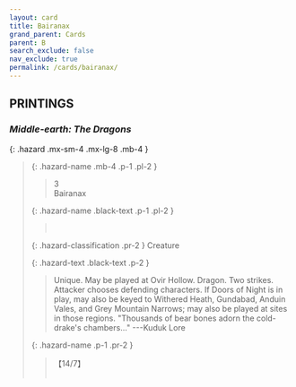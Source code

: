 ```yaml
---
layout: card
title: Bairanax
grand_parent: Cards
parent: B
search_exclude: false
nav_exclude: true
permalink: /cards/bairanax/
---
```


## PRINTINGS


### _Middle-earth: The Dragons_

{: .hazard .mx-sm-4 .mx-lg-8 .mb-4 }
> {: .hazard-name .mb-4 .p-1 .pl-2 }
> > <div class="hazard-mp">3</div>
> > <div class="card-name">Bairanax</div>
>
> {: .hazard-name .black-text .p-1 .pl-2 }
> > &nbsp;
>
> {: .hazard-classification .pr-2 }
> Creature
>
> {: .hazard-text .black-text .p-2 }
> > Unique. May be played at Ovir Hollow. Dragon. Two strikes. Attacker chooses defending characters. If Doors of Night is in play, may also be keyed to  Withered Heath, Gundabad, Anduin Vales, and Grey Mountain Narrows; may also be played at sites in those regions.  "Thousands of bear bones adorn the cold-drake's chambers..." ---Kuduk Lore 
>
> {: .hazard-name .p-1 .pr-2 }
> > <div class="card-shield">【14/7】</div>
> > <div class="card-corruption">&nbsp;</div>
